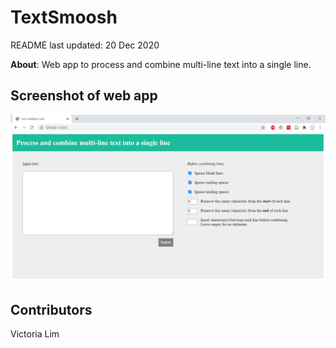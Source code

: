 # TextSmoosh

README last updated: 20 Dec 2020

**About**: Web app to process and combine multi-line text into a single line.

## Screenshot of web app

![screenshot](https://github.com/vtlim/textsmoosh/blob/master/screenshot.png)

## Contributors
Victoria Lim

